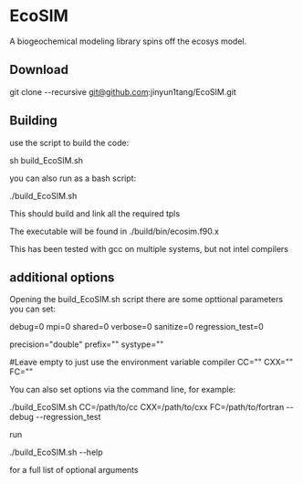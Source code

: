 # EcoSIM

A biogeochemical modeling library spins off the ecosys model.

## Download

git clone --recursive git@github.com:jinyun1tang/EcoSIM.git

## Building

use the script to build the code:

sh build_EcoSIM.sh

you can also run as a bash script:

./build_EcoSIM.sh

This should build and link all the required tpls

The executable will be found in ./build/bin/ecosim.f90.x

This has been tested with gcc on multiple systems, but not intel compilers

## additional options

Opening the build_EcoSIM.sh script there are some opttional parameters you can set:

debug=0
mpi=0
shared=0
verbose=0
sanitize=0
regression_test=0

precision="double"
prefix=""
systype=""

#Leave empty to just use the environment variable compiler
CC=""
CXX=""
FC=""

You can also set options via the command line, for example:

./build_EcoSIM.sh CC=/path/to/cc CXX=/path/to/cxx FC=/path/to/fortran --debug --regression_test

run

./build_EcoSIM.sh --help 

for a full list of optional arguments
